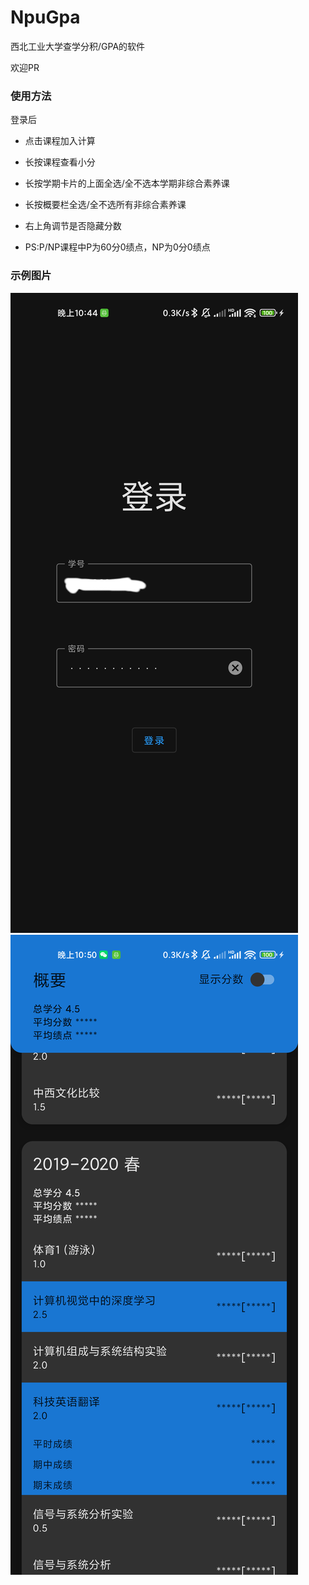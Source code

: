 # NpuGpa

西北工业大学查学分积/GPA的软件

欢迎PR

### 使用方法

登录后

- 点击课程加入计算
- 长按课程查看小分
- 长按学期卡片的上面全选/全不选本学期非综合素养课
- 长按概要栏全选/全不选所有非综合素养课
- 右上角调节是否隐藏分数

- PS:P/NP课程中P为60分0绩点，NP为0分0绩点

### 示例图片

![Login](README.assets/screen.jpg)
![GPA](README.assets/screen1.png)